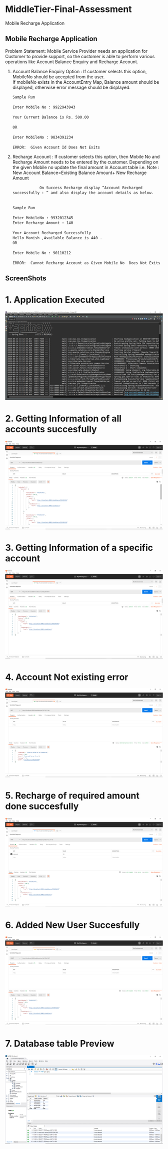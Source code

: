 # MiddleTier-Final-Assessment
Mobile Recharge Application 

## Mobile Recharge Application

Problem Statement: Mobile Service Provider needs an application for Customer to provide support, so the customer is able to perform various operations like Account Balance Enquiry and Recharge Account. 
1.	Account Balance Enquiry Option	:
        If customer selects this option, MobileNo should be accepted from the user.  
        If mobileNo exists in the AccountEntry Map, Balance amount should be displayed, otherwise error message should be displayed.



        Sample Run

        Enter Mobile No : 9922943943

        Your Current Balance is Rs. 500.00

        OR

        Enter MobileNo : 9834391234

        ERROR:  Given Account Id Does Not Exits

2. 	Recharge Account : 
        If customer selects this option, then Mobile No and Recharge Amount needs to be entered by the customer.
        Depending on the given Mobile no update the final amount in Account table i.e.
        Note :  New Account Balance=Existing Balance Amount+ New Recharge Amount

                    On Success Recharge display “Account Recharged successfully : “ and also display the account details as below.


        Sample Run

        Enter MobileNo : 9932012345
        Enter Recharge Amount : 140

        Your Account Recharged Successfully 
        Hello Manish ,Available Balance is 440 .
        OR

        Enter Mobile No : 90110212

        ERROR:  Cannot Recharge Account as Given Mobile No  Does Not Exits

## ScreenShots
#        1. Application Executed
![alt text](https://github.com/PrathamMeenaIITR/MiddleTier-Final-Assessment/blob/master/mobileRechargeApplication_992042/ResultScreenShots/1.Server%20Created.png)
#        2. Getting Information of all accounts succesfully
![alt text](https://github.com/PrathamMeenaIITR/MiddleTier-Final-Assessment/blob/master/mobileRechargeApplication_992042/ResultScreenShots/2.Getting%20All%20Accounts%20Info.png)
#        3. Getting Information of a specific account
![alt text](https://github.com/PrathamMeenaIITR/MiddleTier-Final-Assessment/blob/master/mobileRechargeApplication_992042/ResultScreenShots/3.Getting%20Required%20Account%20Information.png)
#        4. Account Not existing error
![alt text](https://github.com/PrathamMeenaIITR/MiddleTier-Final-Assessment/blob/master/mobileRechargeApplication_992042/ResultScreenShots/4.Showing%20Account%20not%20exist.png)
#        5. Recharge of required amount done succesfully
![alt text](https://github.com/PrathamMeenaIITR/MiddleTier-Final-Assessment/blob/master/mobileRechargeApplication_992042/ResultScreenShots/5.Recharge%20Done%20of%20Required%20Account.png)
#        6. Added New User Succesfully
![alt text](https://github.com/PrathamMeenaIITR/MiddleTier-Final-Assessment/blob/master/mobileRechargeApplication_992042/ResultScreenShots/6.Added%20New%20User.png)
#        7. Database table Preview 
![alt texxt](https://github.com/PrathamMeenaIITR/MiddleTier-Final-Assessment/blob/master/mobileRechargeApplication_992042/ResultScreenShots/7.Database%20Preview.png)
